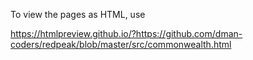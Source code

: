To view the pages as HTML, use 

https://htmlpreview.github.io/?https://github.com/dman-coders/redpeak/blob/master/src/commonwealth.html

